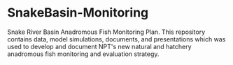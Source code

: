 # SnakeBasin-Monitoring
Snake River Basin Anadromous Fish Monitoring Plan. This repository contains data, model simulations, documents, and presentations which was used to develop and document NPT's new natural and hatchery anadromous fish monitoring and evaluation strategy.
